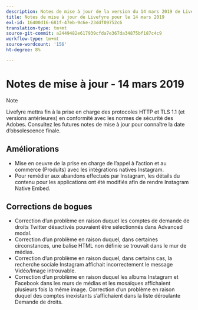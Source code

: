 ```yaml
---
description: Notes de mise à jour de la version du 14 mars 2019 de Livefyre.
title: Notes de mise à jour de Livefyre pour le 14 mars 2019
exl-id: 16400d16-681f-47eb-9c6e-23ddf09752c6
translation-type: tm+mt
source-git-commit: a2449482e617939cfda7e367da34875bf187c4c9
workflow-type: tm+mt
source-wordcount: '156'
ht-degree: 8%

---
```


# Notes de mise à jour - 14 mars 2019

>[!NOTE]
>
>Livefyre mettra fin à la prise en charge des protocoles HTTP et TLS 1.1 (et versions antérieures) en conformité avec les normes de sécurité des Adobes.  Consultez les futures notes de mise à jour pour connaître la date d’obsolescence finale.

## Améliorations

* Mise en oeuvre de la prise en charge de l’appel à l’action et au commerce (Produits) avec les intégrations natives Instagram.
* Pour remédier aux abandons effectués par Instagram, les détails du contenu pour les applications ont été modifiés afin de rendre Instagram Native Embed.


## Corrections de bogues

* Correction d’un problème en raison duquel les comptes de demande de droits Twitter désactivés pouvaient être sélectionnés dans Advanced modal.
* Correction d’un problème en raison duquel, dans certaines circonstances, une balise HTML non définie se trouvait dans le mur de médias.
* Correction d’un problème en raison duquel, dans certains cas, la recherche sociale Instagram affichait incorrectement le message Vidéo/Image introuvable.
* Correction d’un problème en raison duquel les albums Instagram et Facebook dans les murs de médias et les mosaïques affichaient plusieurs fois la même image.
Correction d’un problème en raison duquel des comptes inexistants s’affichaient dans la liste déroulante Demande de droits.
